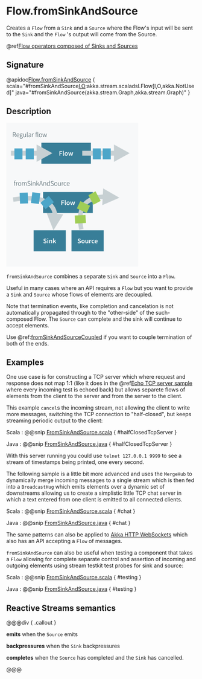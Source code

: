 # Flow.fromSinkAndSource

Creates a `Flow` from a `Sink` and a `Source` where the Flow's input will be sent to the `Sink` and the `Flow` 's output will come from the Source.

@ref[Flow operators composed of Sinks and Sources](../index.md#flow-operators-composed-of-sinks-and-sources)

## Signature

@apidoc[Flow.fromSinkAndSource](Flow$) { scala="#fromSinkAndSource[I,O](sink:akka.stream.Graph[akka.stream.SinkShape[I],_],source:akka.stream.Graph[akka.stream.SourceShape[O],_]):akka.stream.scaladsl.Flow[I,O,akka.NotUsed]" java="#fromSinkAndSource(akka.stream.Graph,akka.stream.Graph)" }

## Description

<img src="../../../images/fromSinkAndSource.png" alt="Diagram" width="350"/>

`fromSinkAndSource` combines a separate `Sink` and `Source` into a `Flow`.

Useful in many cases where an API requires a `Flow` but you want to provide a `Sink` and `Source` whose flows of elements are decoupled.

Note that termination events, like completion and cancelation is not automatically propagated through to the "other-side" of the such-composed Flow. The `Source` can complete and the sink will continue to accept elements.

Use @ref:[fromSinkAndSourceCoupled](fromSinkAndSourceCoupled.md) if you want to couple termination of both of the ends. 

## Examples

One use case is for constructing a TCP server which where request and response does not map 1:1 (like it does in the @ref[Echo TCP server sample](../../stream-io.md) where every incoming test is echoed back) but allows separete flows of elements from the client to the server and from the server to the client.

This example `cancel`s the incoming stream, not allowing the client to write more messages, switching the TCP connection to "half-closed", but keeps streaming periodic output to the client:

Scala
:   @@snip [FromSinkAndSource.scala](/akka-docs/src/test/scala/docs/stream/operators/flow/FromSinkAndSource.scala) { #halfClosedTcpServer }

Java
:   @@snip [FromSinkAndSource.java](/akka-docs/src/test/java/jdocs/stream/operators/flow/FromSinkAndSource.java) { #halfClosedTcpServer }

With this server running you could use `telnet 127.0.0.1 9999` to see a stream of timestamps being printed, one every second. 

The following sample is a little bit more advanced and uses the `MergeHub` to dynamically merge incoming messages to a single stream which is then fed into a `BroadcastHug` which emits elements over a dynamic set of downstreams allowing us to create a simplistic little TCP chat server in which a text entered from one client is emitted to all connected clients.

Scala
:   @@snip [FromSinkAndSource.scala](/akka-docs/src/test/scala/docs/stream/operators/flow/FromSinkAndSource.scala) { #chat }

Java
:   @@snip [FromSinkAndSource.java](/akka-docs/src/test/java/jdocs/stream/operators/flow/FromSinkAndSource.java) { #chat }


The same patterns can also be applied to [Akka HTTP WebSockets](https://doc.akka.io/docs/akka-http/current/server-side/websocket-support.html#server-api) which also has an API accepting a `Flow` of messages. 

`fromSinkAndSource` can also be useful when testing a component that takes a `Flow` allowing for complete separate control and assertion of incoming and outgoing elements using stream testkit test probes for sink and source:

Scala
:   @@snip [FromSinkAndSource.scala](/akka-docs/src/test/scala/docs/stream/operators/flow/FromSinkAndSource.scala) { #testing }

Java
:   @@snip [FromSinkAndSource.java](/akka-docs/src/test/java/jdocs/stream/operators/flow/FromSinkAndSource.java) { #testing }

## Reactive Streams semantics

@@@div { .callout }

**emits** when the `Source` emits

**backpressures** when the `Sink` backpressures 

**completes** when the `Source` has completed and the `Sink` has cancelled. 

@@@
